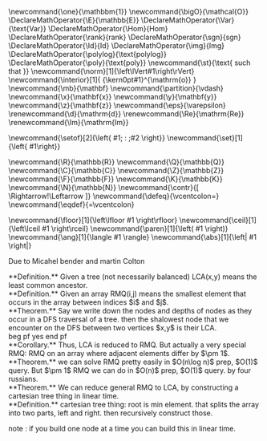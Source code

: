 \newcommand{\one}{\mathbbm{1}}
\newcommand{\bigO}{\mathcal{O}}
\DeclareMathOperator{\E}{\mathbb{E}}
\DeclareMathOperator{\Var}{\text{Var}}
\DeclareMathOperator{\Hom}{Hom}
\DeclareMathOperator{\rank}{rank}
\DeclareMathOperator{\sgn}{sgn}
\DeclareMathOperator{\Id}{Id}
\DeclareMathOperator{\img}{Img}
\DeclareMathOperator{\polylog}{\text{polylog}}
\DeclareMathOperator{\poly}{\text{poly}}
\newcommand{\st}{\text{ such that }}
\newcommand{\norm}[1]{\left\lVert#1\right\rVert}
\newcommand{\interior}[1]{ {\kern0pt#1}^{\mathrm{o}} }
\newcommand{\mb}{\mathbf}
\newcommand{\partition}{\vdash}
\newcommand{\x}{\mathbf{x}}
\newcommand{\y}{\mathbf{y}}
\newcommand{\z}{\mathbf{z}}
\newcommand{\eps}{\varepsilon}
\renewcommand{\d}{\mathrm{d}}
\renewcommand{\Re}{\mathrm{Re}}
\renewcommand{\Im}{\mathrm{Im}}

\newcommand{\setof}[2]{\left\{ #1\; : \;#2 \right\}}
\newcommand{\set}[1]{\left\{ #1\right\}}

\newcommand{\R}{\mathbb{R}}
\newcommand{\Q}{\mathbb{Q}}
\newcommand{\C}{\mathbb{C}}
\newcommand{\Z}{\mathbb{Z}}
\newcommand{\F}{\mathbb{F}}
\newcommand{\K}{\mathbb{K}}
\newcommand{\N}{\mathbb{N}}
\newcommand{\contr}{\[ \Rightarrow\!\Leftarrow \]}
\newcommand{\defeq}{\vcentcolon=}
\newcommand{\eqdef}{=\vcentcolon}

\newcommand{\floor}[1]{\left\lfloor #1 \right\rfloor}
\newcommand{\ceil}[1]{\left\lceil #1 \right\rceil}
\newcommand{\paren}[1]{\left( #1 \right)}
\newcommand{\ang}[1]{\langle #1 \rangle}
\newcommand{\abs}[1]{\left| #1 \right|}


Due to Micahel bender and martin Colton

<div class="defn envbox">**Definition.**
Given a tree (not necessarily balanced) LCA(x,y) means the least
common ancestor. 
</div>

<div class="defn envbox">**Definition.**
Given an array RMQ(i,j) means the smallest element that occurs in
the array between indices $i$ and $j$.
</div>

<div class="thm envbox">**Theorem.**
Say we write down the nodes and depths of nodes as they occur in
a DFS traversal of a tree. then the shalowest node that we
encounter on the DFS between two vertices $x,y$ is their LCA.
</div>
beg pf yes
end pf

<div class="cor envbox">**Corollary.**
Thus, LCA is reduced to RMQ. But actually a very special RMQ:
RMQ on an array where adjacent elements differ by $\pm 1$.
</div>

<div class="thm envbox">**Theorem.**
we can solve RMQ pretty easily in $O(n\log n)$ prep, $O(1)$
query.
But $\pm 1$ RMQ we can do in $O(n)$ prep, $O(1)$ query.
by four russians.
</div>

<div class="thm envbox">**Theorem.**
We can reduce general RMQ to LCA, by constructing a cartesian
tree thing in linear time.
</div>

<div class="defn envbox">**Definition.**
cartesian tree thing: 
root is min element. that splits the array into two parts, left
and right. then recursively construct those. 

note : if you build one node at a time you can build this in
linear time.
</div>


